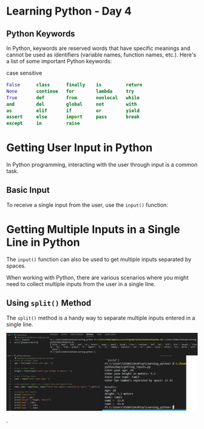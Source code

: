 # Learning Python - Day 4

## Python Keywords

In Python, keywords are reserved words that have specific meanings and cannot be used as identifiers (variable names, function names, etc.). Here's a list of some important Python keywords:

case sensitive

```python
False      class      finally    is         return
None       continue   for        lambda     try
True       def        from       nonlocal   while
and        del        global     not        with
as         elif       if         or         yield
assert     else       import     pass       break
except     in         raise
```
# Getting User Input in Python


In Python programming, interacting with the user through input is a common task. 

## Basic Input

To receive a single input from the user, use the `input()` function:

# Getting Multiple Inputs in a Single Line in Python


The `input()` function can also be used to get multiple inputs separated by spaces. 

When working with Python, there are various scenarios where you might need to collect multiple inputs from the user in a single line.

## Using `split()` Method

The `split()` method is a handy way to separate multiple inputs entered in a single line.

![image](https://github.com/Poorani-27/Learning_python/blob/main/Day3/image3.png)


.
